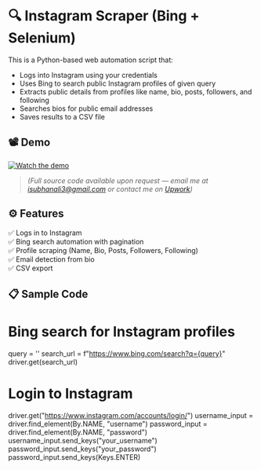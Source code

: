 # 🔍 Instagram  Scraper (Bing + Selenium)

This is a Python-based web automation script that:

- Logs into Instagram using your credentials
- Uses Bing to search public Instagram profiles of given query
- Extracts public details from profiles like name, bio, posts, followers, and following
- Searches bios for public email addresses
- Saves results to a CSV file

## 📽️ Demo
[![Watch the demo](https://img.youtube.com/vi/wLmeTd680g0/0.jpg)](https://youtu.be/wLmeTd680g0?si=JWXd_366EV_5JZ--)


 > *(Full source code available upon request — email me at [isubhanali3@gmail.com](mailto:isubhanali3@gmail.com) or contact me on [Upwork](https://www.upwork.com/freelancers/~01b6c1b6819be875f2?mp_source=share))*




## ⚙️ Features

✅ Logs in to Instagram  
✅ Bing search automation with pagination  
✅ Profile scraping (Name, Bio, Posts, Followers, Following)  
✅ Email detection from bio  
✅ CSV export



## 📋 Sample Code

# Bing search for Instagram profiles
query = ''
search_url = f"https://www.bing.com/search?q={query}"
driver.get(search_url)

# Login to Instagram
driver.get("https://www.instagram.com/accounts/login/")
username_input = driver.find_element(By.NAME, "username")
password_input = driver.find_element(By.NAME, "password")
username_input.send_keys("your_username")
password_input.send_keys("your_password")
password_input.send_keys(Keys.ENTER)
